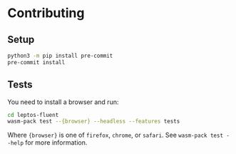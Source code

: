 # Contributing

## Setup

```bash
python3 -m pip install pre-commit
pre-commit install
```

## Tests

You need to install a browser and run:

```bash
cd leptos-fluent
wasm-pack test --{browser} --headless --features tests
```

Where `{browser}` is one of `firefox`, `chrome`, or `safari`. See `wasm-pack test --help` for more information.

